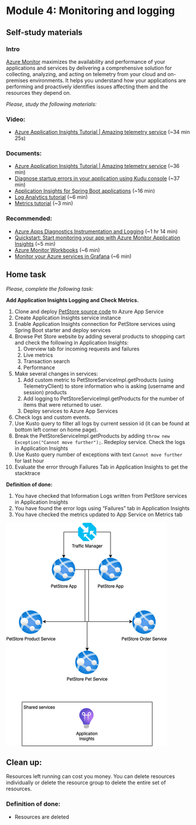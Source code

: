 # Module 4: Monitoring and logging
## Self-study materials

### Intro
[Azure Monitor](https://docs.microsoft.com/en-us/azure/azure-monitor/overview) maximizes the availability and performance of your applications and services by delivering a comprehensive solution for collecting, analyzing, and acting on telemetry from your cloud and on-premises environments. It helps you understand how your applications are performing and proactively identifies issues affecting them and the resources they depend on.

*Please, study the following materials:*
### Video:

- [Azure Application Insights Tutorial | Amazing telemetry service](https://www.youtube.com/watch?v=A0jAeGf2zUQ&ab_channel=AdamMarczak-AzureforEveryone) (~34 min 25s)

### Documents:
- [Azure Application Insights Tutorial | Amazing telemetry service](https://docs.microsoft.com/en-us/learn/modules/analyze-infrastructure-with-azure-monitor-logs) (~36 min)
- [Diagnose startup errors in your application using Kudu console](https://docs.microsoft.com/en-us/learn/modules/azure-diagnose-application-startup-errors-with-kudu-console) (~37 min)
- [Application Insights for Spring Boot applications](https://learn.microsoft.com/en-us/azure/azure-monitor/app/java-spring-boot) (~16 min)
- [Log Analytics tutorial](https://docs.microsoft.com/en-us/azure/azure-monitor/logs/log-analytics-tutorial) (~6 min)
- [Metrics tutorial](https://docs.microsoft.com/en-us/azure/azure-monitor/essentials/metrics-getting-started) (~3 min)
### Recommended:
- [Azure Apps Diagnostics Instrumentation and Logging](https://www.linkedin.com/learning/azure-apps-diagnostics-instrumentation-and-logging) (~1 hr 14 min)
- [Quickstart: Start monitoring your app with Azure Monitor Application Insights](https://learn.microsoft.com/en-us/azure/azure-monitor/app/java-in-process-agent) (~5 min)
- [Azure Monitor Workbooks](https://learn.microsoft.com/en-us/azure/azure-monitor/visualize/workbooks-overview) (~6 min)
- [Monitor your Azure services in Grafana](https://learn.microsoft.com/en-us/azure/azure-monitor/visualize/grafana-plugin) (~6 min)

## Home task
*Please, complete the following task:*

**Add Application Insights Logging and Check Metrics.**

1. Clone and deploy [PetStore source code](https://git.epam.com/anton_lytunenko/cloudx-java-azure-dev/-/tree/main) to Azure App Service
2. Create Application Insights service instance 
3. Enable Application Insights connection for PetStore services using Spring Boot starter and deploy services
4. Browse Pet Store website by adding several products to shopping cart and check the following in Application Insights:
   1. Overview tab for incoming requests and failures
   2. Live metrics
   3. Transaction search
   4. Performance
5. Make several changes in services:
   1. Add custom metric to PetStoreServiceImpl.getProducts (using TelemetryClient) to store information who is asking (username and session) products
   2. Add logging to PetStoreServiceImpl.getProducts for the number of items that were returned to user.
   3. Deploy services to Azure App Services
6. Check logs and custom events. 
7. Use Kusto query to filter all logs by current session id (it can be found at bottom left corner on home page).
8. Break the PetStoreServiceImpl.getProducts by adding `throw new Exception("Cannot move further");`. Redeploy service. Check the logs in Application Insights
9. Use Kusto query number of exceptions with text `Cannot move further` for last hour
10. Evaluate the error through Failures Tab in Application Insights to get the stacktrace

**Definition of done:**

1. You have checked that Information Logs written from PetStore services in Application Insights
2. You have found the error logs using “Failures” tab in Application Insights
3. You have checked the metrics updated to App Service on Metrics tab 

![PetStore with AppInsights](CloudXJavaAzureDev-module4.png)

## Clean up:
Resources left running can cost you money. You can delete resources individually or delete the resource group to delete the entire set of resources.
### Definition of done:
- Resources are deleted

